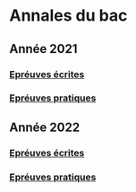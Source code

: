 # Annales du bac

## Année 2021

### [Epréuves écrites](../Annales/2021/EE/)
### [Epréuves pratiques](../Annales/2021/EP/)

## Année 2022

### [Epréuves écrites](../Annales/2022/EE/)
### [Epréuves pratiques](../Annales/2022/EP/)